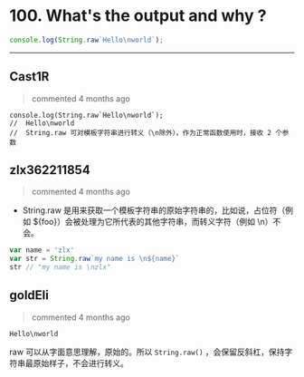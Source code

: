 
 # 100. What's the output and why ? 
 ```javascript
console.log(String.raw`Hello\nworld`);
``` 
 ***
## Cast1R 
 > commented 4 months ago 


```
console.log(String.raw`Hello\nworld`);
//  Hello\nworld
//  String.raw 可对模板字符串进行转义（\n除外），作为正常函数使用时，接收 2 个参数

```
## zlx362211854 
 > commented 4 months ago 

* String.raw 是用来获取一个模板字符串的原始字符串的，比如说，占位符（例如 ${foo}）会被处理为它所代表的其他字符串，而转义字符（例如 \n）不会。

```js
var name = 'zlx'
var str = String.raw`my name is \n${name}`
str // "my name is \nzlx"

```
## goldEli 
 > commented 4 months ago 

`Hello\nworld`

raw 可以从字面意思理解，原始的。所以 `String.raw()` ，会保留反斜杠，保持字符串最原始样子，不会进行转义。